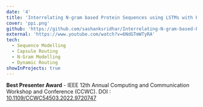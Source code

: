 ```yaml
---
date: '4'
title: 'Interrelating N-gram based Protein Sequences using LSTMs with Parallel Capsule Routing'
cover: 'ppi.png'
github: 'https://github.com/sashanksridhar/Interrelating-N-gram-based-Protein-Sequences-using-LSTMs-with-Parallel-Capsule-Routing'
external: 'https://www.youtube.com/watch?v=6NdGTmWTyRA'
tech:
  - Sequence Modelling
  - Capsule Routing
  - N-Gram Modelling
  - Dynamic Routing
showInProjects: true
---
```


**Best Presenter Award** - IEEE 12th Annual Computing and Communication Workshop and Conference (CCWC). DOI : [10.1109/CCWC54503.2022.9720747](https://ieeexplore.ieee.org/document/9720747)

